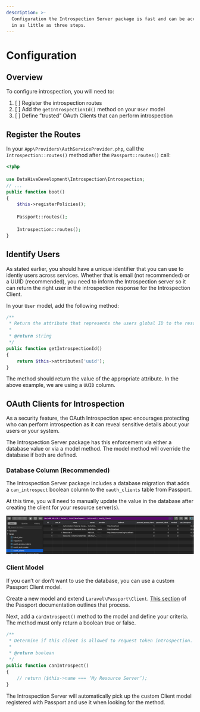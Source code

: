 ```yaml
---
description: >-
  Configuration the Introspection Server package is fast and can be accomplished
  in as little as three steps.
---
```


# Configuration

## Overview

To configure introspection, you will need to:

1. [ ] Register the introspection routes
2. [ ] Add the `getIntrospectionId()` method on your `User` model
3. [ ] Define ”trusted” OAuth Clients that can perform introspection

## Register the Routes

In your `App\Providers\AuthServiceProvider.php`, call the `Introspection::routes()` method after the `Passport::routes()` call:

```php
<?php

use DataHiveDevelopment\Introspection\Introspection;
// ...
public function boot()
{
    $this->registerPolicies();

    Passport::routes();

    Introspection::routes();
}
```

## Identify Users

As stated earlier, you should have a unique identifier that you can use to identiy users across services. Whether that is email \(not recommended\) or a UUID \(recommended\), you need to inform the Introspection server so it can return the right user in the introspection response for the Introspection Client.

In your `User` model, add the following method:

```php
/**
 * Return the attribute that represents the users global ID to the resource servers.
 *
 * @return string
 */
public function getIntrospectionId()
{
    return $this->attributes['uuid'];
}
```

The method should return the value of the appropriate attribute. In the above example, we are using a `UUID` column.

## OAuth Clients for Introspection

As a security feature, the OAuth Introspection spec encourages protecting who can perform introspection as it can reveal sensitive details about your users or your system.

The Introspection Server package has this enforcement via either a database value or via a model method. The model method will override the database if both are defined.

### Database Column \(Recommended\) <a id="database-column"></a>

The Introspection Server package includes a database migration that adds a `can_introspect` boolean column to the `oauth_clients` table from Passport.

At this time, you will need to manually update the value in the database after creating the client for your resource server\(s\).

![Set the &apos;can\_introspect&apos; column to true \(typically a value of 1\) on the oauth\_clients table](../.gitbook/assets/screen-shot-2020-06-28-at-1.08.58-pm.png)

### Client Model

If you can’t or don’t want to use the database, you can use a custom Passport Client model.

Create a new model and extend `Laravel\Passport\Client`. [This section](https://laravel.com/docs/passport#overriding-default-models) of the Passport documentation outlines that process.

Next, add a `canIntrospect()` method to the model and define your criteria. The method must only return a boolean true or false.

```php
/**
 * Determine if this client is allowed to request token introspection.
 *
 * @return boolean
 */
public function canIntrospect()
{
    // return ($this->name === ‘My Resource Server’);
}
```

The Introspection Server will automatically pick up the custom Client model registered with Passport and use it when looking for the method.


